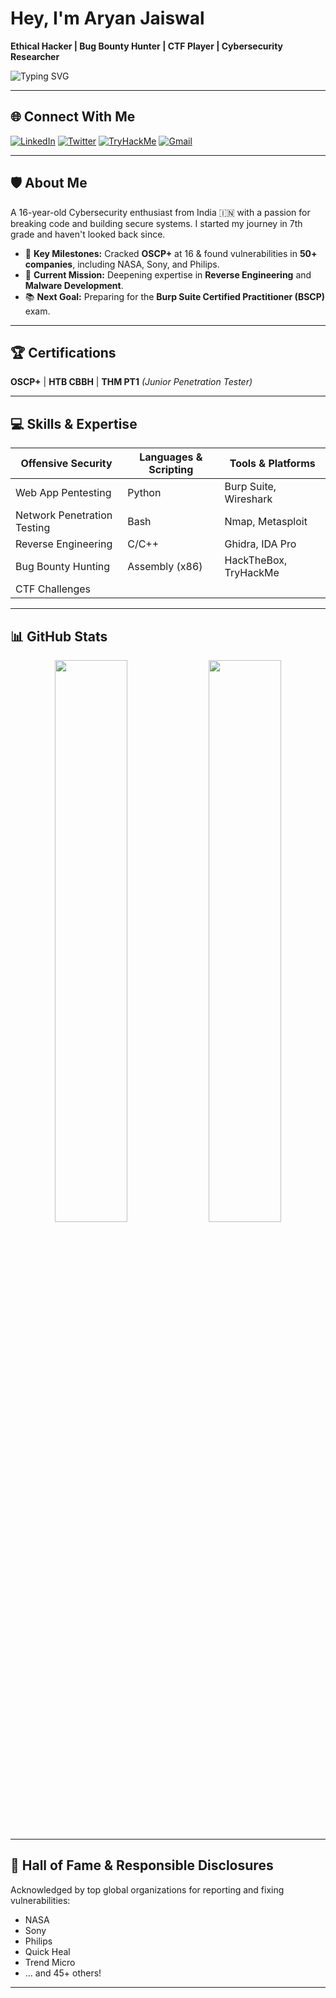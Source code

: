 # Hey, I'm Aryan Jaiswal

**Ethical Hacker | Bug Bounty Hunter | CTF Player | Cybersecurity Researcher**

![Typing SVG](https://readme-typing-svg.herokuapp.com?font=Fira+Code&duration=3000&pause=1000&color=33FF33&center=true&vCenter=true&width=500&lines=Ethical+Hacker+%7C+Bug+Bounty+Hunter;OSCP%2B+%7C+HTB+CBBH+%7C+THM+PT1+Certified;Hall+of+Fame+%40+NASA%2C+Sony%2C+Philips%2B;Currently+preparing+for+BSCP;Reverse+Engineering+%26+Malware+Dev)

---

## 🌐 Connect With Me

[![LinkedIn](https://img.shields.io/badge/LinkedIn-0077B5?style=for-the-badge&logo=linkedin&logoColor=white)](https://linkedin.com/in/aryan-jaiswal-57b42a218)
[![Twitter](https://img.shields.io/badge/Twitter-1DA1F2?style=for-the-badge&logo=twitter&logoColor=white)](https://twitter.com/aryan351985)
[![TryHackMe](https://img.shields.io/badge/TryHackMe-88CC14?style=for-the-badge&logo=tryhackme&logoColor=white)](https://tryhackme.com/p/NovA)
[![Gmail](https://img.shields.io/badge/Gmail-D14836?style=for-the-badge&logo=gmail&logoColor=white)](mailto:aryan351985@gmail.com)

---

## 🛡️ About Me

A 16-year-old Cybersecurity enthusiast from India 🇮🇳 with a passion for breaking code and building secure systems. I started my journey in 7th grade and haven't looked back since.

- 🚀 **Key Milestones:** Cracked **OSCP+** at 16 & found vulnerabilities in **50+ companies**, including NASA, Sony, and Philips.
- 🎯 **Current Mission:** Deepening expertise in **Reverse Engineering** and **Malware Development**.
- 📚 **Next Goal:** Preparing for the **Burp Suite Certified Practitioner (BSCP)** exam.

---

## 🏆 Certifications

**OSCP+** | **HTB CBBH** | **THM PT1** *(Junior Penetration Tester)*

---

## 💻 Skills & Expertise

| Offensive Security           | Languages & Scripting    | Tools & Platforms          |
|-------------------------------|----------------------------|------------------------------|
| Web App Pentesting            | Python                     | Burp Suite, Wireshark         |
| Network Penetration Testing   | Bash                       | Nmap, Metasploit               |
| Reverse Engineering            | C/C++                       | Ghidra, IDA Pro                  |
| Bug Bounty Hunting               | Assembly (x86)            | HackTheBox, TryHackMe          |
| CTF Challenges                     |                                |                                       |

---

## 📊 GitHub Stats

<p align="center">
  <img width="48%" src="https://github-readme-stats.vercel.app/api?username=aryanjaiswal&show_icons=true&theme=radical&rank_icon=github" />
  <img width="48%" src="https://github-readme-streak-stats.herokuapp.com/?user=aryanjaiswal&theme=radical" />
</p>

---

## 🏅 Hall of Fame & Responsible Disclosures

Acknowledged by top global organizations for reporting and fixing vulnerabilities:

- NASA
- Sony
- Philips
- Quick Heal
- Trend Micro
- ... and 45+ others!

---
